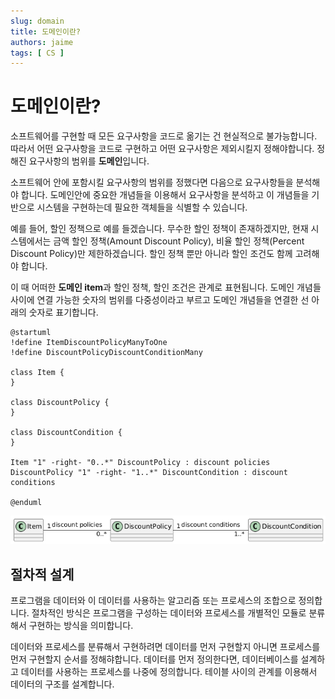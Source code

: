 ```yaml
---
slug: domain
title: 도메인이란?
authors: jaime
tags: [ CS ]
---
```


# 도메인이란?

소프트웨어를 구현할 때 모든 요구사항을 코드로 옮기는 건 현실적으로 불가능합니다.
따라서 어떤 요구사항을 코드로 구현하고 어떤 요구사항은 제외시킬지 정해야합니다.
정해진 요구사항의 범위를 **도메인**입니다.

소프트웨어 안에 포함시킬 요구사항의 범위를 정했다면 다음으로 요구사항들을 분석해야 합니다.
도메인안에 중요한 개념들을 이용해서 요구사항을 분석하고 이 개념들을 기반으로 시스템을 구현하는데 필요한 객체들을 식별할 수 있습니다.

예를 들어, 할인 정책으로 예를 들겠습니다. 무수한 할인 정책이 존재하겠지만, 현재 시스템에서는
금액 할인 정책(Amount Discount Policy), 비율 할인 정책(Percent Discount Policy)만 제한하겠습니다.
할인 정책 뿐만 아니라 할인 조건도 함께 고려해야 합니다.

이 때 어떠한 **도메인 item**과 할인 정책, 할인 조건은 관계로 표현됩니다.
도메인 개념들 사이에 연결 가능한 숫자의 범위를 다중성이라고 부르고 도메인 개념들을 연결한 선 아래의 숫자로 표기합니다.

```plantuml
@startuml
!define ItemDiscountPolicyManyToOne
!define DiscountPolicyDiscountConditionMany

class Item {
}

class DiscountPolicy {
}

class DiscountCondition {
}

Item "1" -right- "0..*" DiscountPolicy : discount policies
DiscountPolicy "1" -right- "1..*" DiscountCondition : discount conditions

@enduml
```

![img.png](img.png)

## 절차적 설계

프로그램을 데이터와 이 데이터를 사용하는 알고리즘 또는 프로세스의 조합으로 정의합니다.
절차적인 방식은 프로그램을 구성하는 데이터와 프로세스를 개별적인 모듈로 분류해서 구현하는 방식을 의미합니다.

데이터와 프로세스를 분류해서 구현하려면 데이터를 먼저 구현할지 아니면 프로세스를 먼저 구현할지 순서를 정해햐합니다.
데이터를 먼저 정의한다면, 데이터베이스를 설계하고 데이터를 사용하는 프로세스를 나중에 정의합니다.
테이블 사이의 관계를 이용해서 데이터의 구조를 설계합니다.



